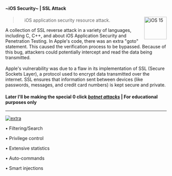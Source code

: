#### ~iOS Security~ | SSL Attack

<a href="https://www.blackhatethicalhacking.com/"><img src="https://upload.wikimedia.org/wikipedia/commons/9/96/IOS_17_logo.png" align="right" width="70" alt="iOS 15"></a>

> [<img src="https://upload.wikimedia.org/wikipedia/commons/thumb/1/1b/Apple_logo_grey.svg/30px-Apple_logo_grey.svg.png" width="16">]() iOS application security resource attack.

<!--lint enable double-link-->

A collection of SSL reverse attack in a variety of languages, including C, C++, and about iOS Application Security and Penetration Testing.
In Apple's code, there was an extra "goto" statement. This caused the verification process to be bypassed. Because of this bug, attackers could potentially intercept and read the data being transmitted.
<br><br>
Apple's vulnerability was due to a flaw in its implementation of SSL (Secure Sockets Layer), a protocol used to encrypt data transmitted over the internet. SSL ensures that information sent between devices (like passwords, messages, and credit card numbers) is kept secure and private.

#### Later I'll be making the special 0 click [***botnet attacks***](https://www.wired.com/2014/08/yes-hackers-could-build-an-iphone-botnetthanks-to-windows/) | For educational purposes only

---

[![extra](https://github.com/Sulaimannabdul/iOSBlackBox/assets/151133481/1e4a6659-fbe8-4dc4-99ad-4c1cd433fdb1)](https://discussions.apple.com/thread/255086079?sortBy=best)

• Filtering/Search

• Privilege control

• Extensive statistics

• Auto-commands

• Smart injections
